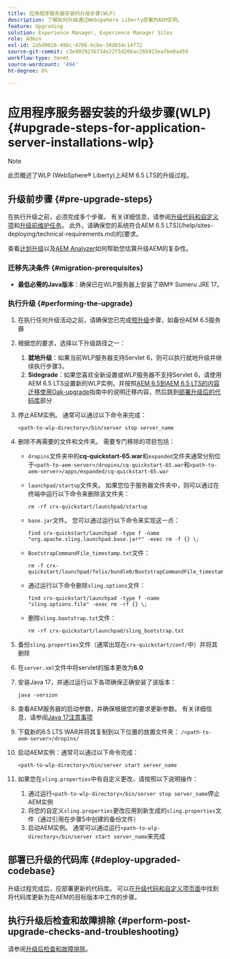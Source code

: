 ```yaml
---
title: 应用程序服务器安装的升级步骤(WLP)
description: 了解如何升级通过Webspehere Liberty部署的AEM实例。
feature: Upgrading
solution: Experience Manager, Experience Manager Sites
role: Admin
exl-id: 2a5d9026-49bc-4766-bcbe-38d834c14f72
source-git-commit: c3e9029236734e22f5d266ac26b923eafbe0a459
workflow-type: tm+mt
source-wordcount: '494'
ht-degree: 0%

---
```


# 应用程序服务器安装的升级步骤(WLP) {#upgrade-steps-for-application-server-installations-wlp}

>[!NOTE]
>
>此页概述了WLP (WebSphere® Liberty)上AEM 6.5 LTS的升级过程。

## 升级前步骤 {#pre-upgrade-steps}

在执行升级之前，必须完成多个步骤。 有关详细信息，请参阅[升级代码和自定义项](/help/sites-deploying/upgrading-code-and-customizations.md)和[升级前维护任务](/help/sites-deploying/pre-upgrade-maintenance-tasks.md)。 此外，请确保您的系统符合AEM 6.5 LTS](/help/sites-deploying/technical-requirements.md)的[要求。

查看[计划升级](/help/sites-deploying/upgrade-planning.md)以及[AEM Analyzer](/help/sites-deploying/pattern-detector.md)如何帮助您估算升级AEM的复杂性。

### 迁移先决条件 {#migration-prerequisites}

* **最低必需的Java版本**：确保已在WLP服务器上安装了IBM® Sumeru JRE 17。

### 执行升级 {#performing-the-upgrade}

1. 在执行任何升级活动之前，请确保您已完成[预升级](#pre-upgrade-steps)步骤，如备份AEM 6.5服务器
1. 根据您的要求，选择以下升级路径之一：
   1. **就地升级**：如果当前WLP服务器支持Servlet 6，则可以执行就地升级并继续执行步骤3。
   1. **Sidegrade**：如果您喜欢全新设置或WLP服务器不支持Servlet 6，请使用AEM 6.5 LTS设置新的WLP实例，并按照[AEM 6.5到AEM 6.5 LTS的内容迁移使用Oak-upgrade](/help/sites-deploying/aem-65-to-aem-65lts-content-migration-using-oak-upgrade.md)指南中的说明迁移内容，然后跳到[部署升级后的代码库](#deploy-upgraded-codebase)部分

1. 停止AEM实例。 通常可以通过以下命令来完成：

   ```shell
   <path-to-wlp-directory>/bin/server stop server_name
   ```

1. 删除不再需要的文件和文件夹。 需要专门移除的项目包括：

   * `dropins`文件夹中的&#x200B;**cq-quickstart-65.war**&#x200B;和`expanded`文件夹通常分别位于`<path-to-aem-server>/dropins/cq-quickstart-65.war`和`<path-to-aem-server>/apps/expanded/cq-quickstart-65.war`
   * `launchpad/startup`文件夹。 如果您位于服务器文件夹中，则可以通过在终端中运行以下命令来删除该文件夹：

     ```shell
     rm -rf crx-quickstart/launchpad/startup
     ```

   * `base.jar`文件。 您可以通过运行以下命令来实现这一点：

     ```shell
     find crx-quickstart/launchpad -type f -name "org.apache.sling.launchpad.base.jar*" -exec rm -f {} \;
     ```

   * `BootstrapCommandFile_timestamp.txt`文件：

     ```shell
     rm -f crx-quickstart/launchpad/felix/bundle0/BootstrapCommandFile_timestamp.txt
     ```

   * 通过运行以下命令删除`sling.options`文件：

     ```shell
     find crx-quickstart/launchpad -type f -name "sling.options.file" -exec rm -rf {} \; 
     ```

   * 删除`sling.bootstrap.txt`文件：

     ```shell
     rm -rf crx-quickstart/launchpad/sling_bootstrap.txt
     ```

1. 备份`sling.properties`文件（通常出现在`crx-quickstart/conf/`中）并将其删除
1. 在`server.xml`文件中将servlet的版本更改为&#x200B;**6.0**
1. 安装Java 17，并通过运行以下各项确保正确安装了该版本：

   ```shell
   java -version
   ```

1. 查看AEM服务器的启动参数，并确保根据您的要求更新参数。 有关详细信息，请参阅[Java 17注意事项](/help/sites-deploying/custom-standalone-install.md#java-17-considerations-java-considerations)
1. 下载新的6.5 LTS WAR并将其复制到以下位置的放置文件夹： `/<path-to-aem-server>/dropins/`
1. 启动AEM实例：通常可以通过以下命令完成：

   ```shell
   <path-to-wlp-directory>/bin/server start server_name
   ```

1. 如果您在`sling.properties`中有自定义更改，请按照以下说明操作：

   1. 通过运行`<path-to-wlp-directory>/bin/server stop server_name`停止AEM实例
   1. 将您的自定义`sling.properties`更改应用到新生成的`sling.properties`文件（通过引用在步骤5中创建的备份文件）
   1. 启动AEM实例。 通常可以通过运行`<path-to-wlp-directory>/bin/server start server_name`来完成

## 部署已升级的代码库 {#deploy-upgraded-codebase}

升级过程完成后，应部署更新的代码库。 可以在[升级代码和自定义项页面](/help/sites-deploying/upgrading-code-and-customizations.md)中找到将代码库更新为在AEM的目标版本中工作的步骤。

## 执行升级后检查和故障排除 {#perform-post-upgrade-checks-and-troubleshooting}

请参阅[升级后检查和故障排除](/help/sites-deploying/post-upgrade-checks-and-troubleshooting.md)。
